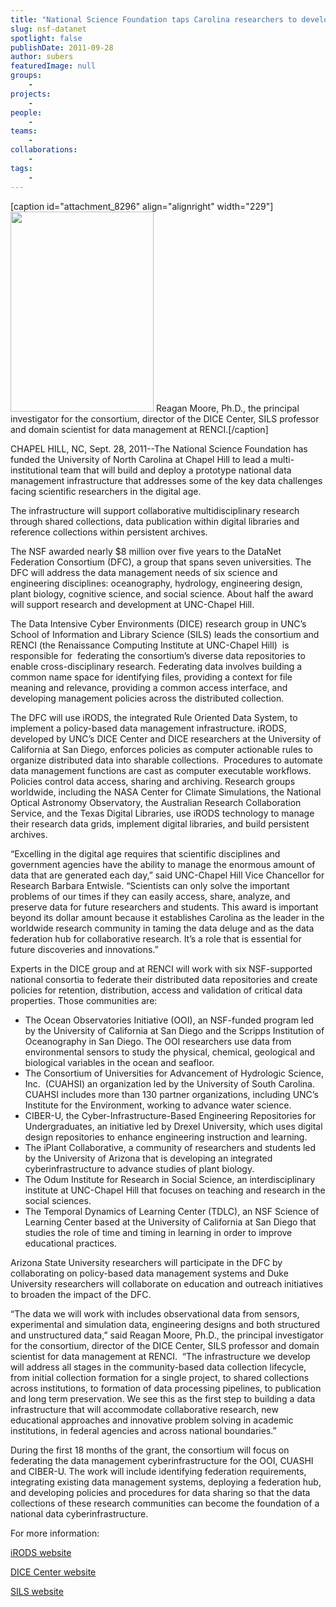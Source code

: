 ```yaml
---
title: "National Science Foundation taps Carolina researchers to develop national data infrastructure"
slug: nsf-datanet
spotlight: false
publishDate: 2011-09-28
author: subers
featuredImage: null
groups:
    - 
projects:
    - 
people:
    - 
teams: 
    - 
collaborations:
    - 
tags:
    -
---
```


<!-- tags: ["DataNet Federation Consortium","DICE","iRODS","National Science Foundation","RENCI","School of Information and Library Science (SILS)"] -->

[caption id="attachment_8296" align="alignright" width="229"]<a href="https://www.renci.org/wp-content/uploads/2011/09/moore_reagan_08.jpg"><img class="size-full wp-image-8296" title="moore_reagan_08" src="https://www.renci.org/wp-content/uploads/2011/09/moore_reagan_08.jpg" alt="" width="229" height="320" /></a> Reagan Moore, Ph.D., the principal investigator for the consortium, director of the DICE Center, SILS professor and domain scientist for data management at RENCI.[/caption]

CHAPEL HILL, NC, Sept. 28, 2011--The National Science Foundation has funded the University of North Carolina at Chapel Hill to lead a multi-institutional team that will build and deploy a prototype national data management infrastructure that addresses some of the key data challenges facing scientific researchers in the digital age.

The infrastructure will support collaborative multidisciplinary research through shared collections, data publication within digital libraries and reference collections within persistent archives.

The NSF awarded nearly $8 million over five years to the DataNet Federation Consortium (DFC), a group that spans seven universities. The DFC will address the data management needs of six science and engineering disciplines: oceanography, hydrology, engineering design, plant biology, cognitive science, and social science. About half the award will support research and development at UNC-Chapel Hill. <!--more-->

The Data Intensive Cyber Environments (DICE) research group in UNC’s School of Information and Library Science (SILS) leads the consortium and RENCI (the Renaissance Computing Institute at UNC-Chapel Hill)  is responsible for  federating the consortium’s diverse data repositories to enable cross-disciplinary research. Federating data involves building a common name space for identifying files, providing a context for file meaning and relevance, providing a common access interface, and developing management policies across the distributed collection.

The DFC will use iRODS, the integrated Rule Oriented Data System, to implement a policy-based data management infrastructure. iRODS, developed by UNC’s DICE Center and DICE researchers at the University of California at San Diego, enforces policies as computer actionable rules to organize distributed data into sharable collections.  Procedures to automate data management functions are cast as computer executable workflows.  Policies control data access, sharing and archiving. Research groups worldwide, including the NASA Center for Climate Simulations, the National Optical Astronomy Observatory, the Australian Research Collaboration Service, and the Texas Digital Libraries, use iRODS technology to manage their research data grids, implement digital libraries, and build persistent archives.

“Excelling in the digital age requires that scientific disciplines and government agencies have the ability to manage the enormous amount of data that are generated each day,” said UNC-Chapel Hill Vice Chancellor for Research Barbara Entwisle. “Scientists can only solve the important problems of our times if they can easily access, share, analyze, and preserve data for future researchers and students. This award is important beyond its dollar amount because it establishes Carolina as the leader in the worldwide research community in taming the data deluge and as the data federation hub for collaborative research. It’s a role that is essential for future discoveries and innovations.”

Experts in the DICE group and at RENCI will work with six NSF-supported national consortia to federate their distributed data repositories and create policies for retention, distribution, access and validation of critical data properties. Those communities are:
<ul>
	<li>The Ocean Observatories Initiative (OOI), an NSF-funded program led by the University of California at San Diego and the Scripps Institution of Oceanography in San Diego. The OOI researchers use data from environmental sensors to study the physical, chemical, geological and biological variables in the ocean and seafloor.</li>
	<li>The Consortium of Universities for Advancement of Hydrologic Science, Inc.  (CUAHSI) an organization led by the University of South Carolina. CUAHSI includes more than 130 partner organizations, including UNC’s Institute for the Environment, working to advance water science.</li>
	<li>CIBER-U, the Cyber-Infrastructure-Based Engineering Repositories for Undergraduates, an initiative led by Drexel University, which uses digital design repositories to enhance engineering instruction and learning.</li>
	<li>The iPlant Collaborative, a community of researchers and students led by the University of Arizona that is developing an integrated cyberinfrastructure to advance studies of plant biology.</li>
	<li>The Odum Institute for Research in Social Science, an interdisciplinary institute at UNC-Chapel Hill that focuses on teaching and research in the social sciences.</li>
	<li>The Temporal Dynamics of Learning Center (TDLC), an NSF Science of Learning Center based at the University of California at San Diego that studies the role of time and timing in learning in order to improve educational practices.</li>
</ul>
Arizona State University researchers will participate in the DFC by collaborating on policy-based data management systems and Duke University researchers will collaborate on education and outreach initiatives to broaden the impact of the DFC.

“The data we will work with includes observational data from sensors, experimental and simulation data, engineering designs and both structured and unstructured data,” said Reagan Moore, Ph.D., the principal investigator for the consortium, director of the DICE Center, SILS professor and domain scientist for data management at RENCI.  “The infrastructure we develop will address all stages in the community-based data collection lifecycle, from initial collection formation for a single project, to shared collections across institutions, to formation of data processing pipelines, to publication and long term preservation. We see this as the first step to building a data infrastructure that will accommodate collaborative research, new educational approaches and innovative problem solving in academic institutions, in federal agencies and across national boundaries.”

During the first 18 months of the grant, the consortium will focus on federating the data management cyberinfrastructure for the OOI, CUASHI and CIBER-U. The work will include identifying federation requirements, integrating existing data management systems, deploying a federation hub, and developing policies and procedures for data sharing so that the data collections of these research communities can become the foundation of a national data cyberinfrastructure.

For more information:

<a href="https://www.irods.org/index.php/IRODS:Data_Grids,_Digital_Libraries,_Persistent_Archives,_and_Real-time_Data_Systems" target="_blank"> iRODS website</a>

<a href="http://dice.unc.edu/" target="_blank">DICE Center website</a>

<a href="http://sils.unc.edu/" target="_blank">SILS website</a>
